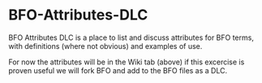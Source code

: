# BFO-Attributes-DLC
BFO Attributes DLC is a place to list and discuss attributes for BFO terms, with definitions (where not obvious) and examples of use. 

For now the attributes will be in the Wiki tab (above) if this excercise is proven useful we will fork BFO and add to the BFO files as a DLC.
